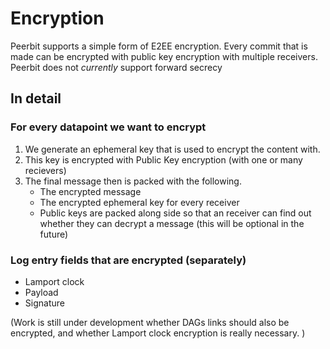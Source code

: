 # Encryption
Peerbit supports a simple form of E2EE encryption. 
Every commit that is made can be encrypted with public key encryption with multiple receivers. Peerbit does not *currently* support forward secrecy 

## In detail

### For every datapoint we want to encrypt
1. We generate an ephemeral key that is used to encrypt the content with. 
2. This key is encrypted with Public Key encryption (with one or many recievers)
3. The final message then is packed with the following. 
    - The encrypted message
    - The encrypted ephemeral key for every receiver
    - Public keys are packed along side so that an receiver can find out whether they can decrypt a message (this will be optional in the future)

### Log entry fields that are encrypted (separately)
- Lamport clock
- Payload
- Signature

(Work is still under development whether DAGs links should also be encrypted, and whether Lamport clock encryption is really necessary. )